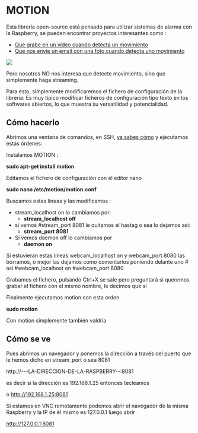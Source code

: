 # MOTION

Esta librería open-source está pensado para utilizar sistemas de alarma con la Raspberry, se pueden encontrar proyectos interesantes como :

* [Que grabe en un vídeo cuando detecta un movimiento](https://projects.raspberrypi.org/en/projects/parent-detector)
* [Que nos envíe un email con una foto cuando detecta uno movimiento](https://www.instructables.com/Raspberry-Pi-Motion-Detector-and-Alert-System/)

![](https://projects-static.raspberrypi.org/projects/parent-detector/97801ad05b15780b97e6fb975026710155e616e4/en/images/banner.png)

Pero nosotros NO nos interesa que detecte movimiento, sino que simplemente haga streaming.

Para esto, simplemente modificaremos el fichero de configuración de la librería. Es muy típico modificar ficheros de configuración tipo texto en los softwares abiertos, lo que muestra su versatilidad y potencialidad.

## Cómo hacerlo

Abrimos una ventana de comandos, en SSH, [ya sabes cómo](https://catedu.github.io/raspberry-muy-basico/5-ssh.html) y ejecutamos estas órdenes:

Instalamos MOTION :

**sudo apt-get install motion**

Editamos el fichero de configuración con el editor nano

**sudo nano /etc/motion/motion.conf**

Buscamos estas líneas y las modificamos :

* stream_localhost on lo cambiamos por:
  * **stream_localhost off**
* si vemos #stream_port 8081 le quitamos el hastag o sea lo dejamos así:
  * **stream_port 8081**
* Si vemos daemon off lo cambiamos por
  * **daemon on**

Si estuvieran estas líneas webcam_localhost on y webcam_port 8080 las borramos, o mejor las dejamos como comentarios poniendo delante uno # así #webcam_localhost on #webcam_port 8080

Grabamos el fichero, pulsando Ctrl+X se sale pero preguntará si queremos grabar el fichero con el mismo nombre, le decimos que sí

Finalmente ejecutamos motion con esta orden

**sudo motion**

Con motion simplemente también valdría

## Cómo se ve

Pues abrimos un navegador y ponemos la dirección a través del puerto que le hemos dicho en stream_port o sea 8081

http://---LA-DIRECCION-DE-LA-RASPBERRY--:8081

es decir si la dirección es 192.168.1.25 entonces tecleamos

o http://192.168.1.25:8081

Si estamos en VNC remotamente podemos abrir el navegador de la misma Raspberry y la IP de él mismo es 127.0.0.1 luego abrir

http://127.0.0.1:8081
